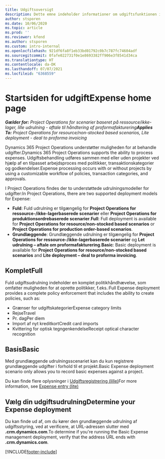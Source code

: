 ```yaml
---
title: Udgiftsoversigt
description: Dette emne indeholder informationer om udgiftsfunktionen i Project Operations.
author: stsporen
ms.date: 10/06/2020
ms.topic: article
ms.prod: ''
ms.reviewer: kfend
ms.author: stsporen
ms.custom: intro-internal
ms.openlocfilehash: 921df6fa8f1eb33bd01792c0b7c787fc74604adf
ms.sourcegitcommit: 0fafe022731f0e1e8693382ff906e3f8541d34ca
ms.translationtype: HT
ms.contentlocale: da-DK
ms.lasthandoff: 07/07/2021
ms.locfileid: "6368559"
---
```

# <a name="expense-home-page"></a><span data-ttu-id="d949f-103">Startsiden for udgift</span><span class="sxs-lookup"><span data-stu-id="d949f-103">Expense home page</span></span>

<span data-ttu-id="d949f-104">_**Gælder for:** Project Operations for scenarier baseret på ressource/ikke-lager, lille udrulning - aftale til håndtering af proformafakturering_</span><span class="sxs-lookup"><span data-stu-id="d949f-104">_**Applies To:** Project Operations for resource/non-stocked based scenarios, Lite deployment - deal to proforma invoicing_</span></span>


<span data-ttu-id="d949f-105">Dynamics 365 Project Operations understøtter muligheden for at behandle udgifter.</span><span class="sxs-lookup"><span data-stu-id="d949f-105">Dynamics 365 Project Operations supports the ability to process expenses.</span></span> <span data-ttu-id="d949f-106">Udgiftsbehandling udføres sammen med eller uden projekter ved hjælp af en tilpasset arbejdsproces med politikker, transaktionskategorier og godkendelser.</span><span class="sxs-lookup"><span data-stu-id="d949f-106">Expense processing occurs with or without projects by using a customizable workflow of policies, transaction categories, and approvals.</span></span>

<span data-ttu-id="d949f-107">I Project Operations findes der to understøttede udrulningsmodeller for udgifter:</span><span class="sxs-lookup"><span data-stu-id="d949f-107">In Project Operations, there are two supported deployment models for Expense:</span></span> 

- <span data-ttu-id="d949f-108">**Fuld**: Fuld udrulning er tilgængelig for **Project Operations for ressource-/ikke-lagerbaserede scenarier** eller **Project Operations for produktionsordrebaserede scenarier**.</span><span class="sxs-lookup"><span data-stu-id="d949f-108">**Full**: Full deployment is available for **Project Operations for resource/non-stocked based scenarios** or **Project Operations for production order-based scenarios**.</span></span>
- <span data-ttu-id="d949f-109">**Grundlæggende**: Grundlæggende udrulning er tilgængelig for **Project Operations for ressource-/ikke-lagerbaserede scenarier** og **Let udrulning – aftale om proformafakturering**.</span><span class="sxs-lookup"><span data-stu-id="d949f-109">**Basic**: Basic deployment is available for **Project Operations for resource/non-stocked based scenarios** and **Lite deployment – deal to proforma invoicing**.</span></span>

## <a name="full"></a><span data-ttu-id="d949f-110">Komplet</span><span class="sxs-lookup"><span data-stu-id="d949f-110">Full</span></span> 
<span data-ttu-id="d949f-111">Fuld udgiftsudrulning indeholder en komplet politikhåndhævelse, som omfatter muligheden for at oprette politikker, f.eks.:</span><span class="sxs-lookup"><span data-stu-id="d949f-111">Full Expense deployment provides a complete policy enforcement that includes the ability to create policies, such as:</span></span>

  - <span data-ttu-id="d949f-112">Grænser for udgiftskategorier</span><span class="sxs-lookup"><span data-stu-id="d949f-112">Expense category limits</span></span>
  - <span data-ttu-id="d949f-113">Rejse</span><span class="sxs-lookup"><span data-stu-id="d949f-113">Travel</span></span>
  - <span data-ttu-id="d949f-114">Pr. dag</span><span class="sxs-lookup"><span data-stu-id="d949f-114">Per diem</span></span>
  - <span data-ttu-id="d949f-115">Import af nyt kreditkort</span><span class="sxs-lookup"><span data-stu-id="d949f-115">Credit card imports</span></span>
  - <span data-ttu-id="d949f-116">Kvittering for optisk tegngenkendelse</span><span class="sxs-lookup"><span data-stu-id="d949f-116">Receipt optical character recognition</span></span>

## <a name="basic"></a><span data-ttu-id="d949f-117">Basis</span><span class="sxs-lookup"><span data-stu-id="d949f-117">Basic</span></span> 
<span data-ttu-id="d949f-118">Med grundlæggende udrulningsscenariet kan du kun registrere grundlæggende udgifter i forhold til et projekt.</span><span class="sxs-lookup"><span data-stu-id="d949f-118">Basic Expense deployment scenario only allows you to record basic expenses against a project.</span></span> 

<span data-ttu-id="d949f-119">Du kan finde flere oplysninger i [Udgiftsregistrering (lille)](basic-expense.md)</span><span class="sxs-lookup"><span data-stu-id="d949f-119">For more information, see [Expense entry (lite)](basic-expense.md)</span></span>

## <a name="determine-your-expense-deployment"></a><span data-ttu-id="d949f-120">Vælg din udgiftsudrulning</span><span class="sxs-lookup"><span data-stu-id="d949f-120">Determine your Expense deployment</span></span>
<span data-ttu-id="d949f-121">Du kan finde ud af, om du kører den grundlæggende udrulning af udgiftsstyring, ved at verificere, at URL-adressen slutter med **.crm.dynamics.com**.</span><span class="sxs-lookup"><span data-stu-id="d949f-121">To determine if you're running the Basic Expense management deployment, verify that the address URL ends with **.crm.dynamics.com**.</span></span> 


[!INCLUDE[footer-include](../includes/footer-banner.md)]